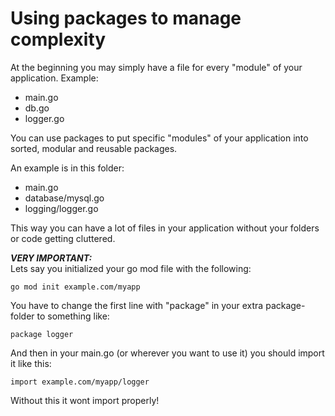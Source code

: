 # Using packages to manage complexity

At the beginning you may simply have a file for every "module" of your application. Example: 

 - main.go
 - db.go
 - logger.go

You can use packages to put specific "modules" of your application into sorted, modular and reusable packages.

An example is in this folder:

 - main.go
 - database/mysql.go
 - logging/logger.go

This way you can have a lot of files in your application without your folders or code getting cluttered.

_**VERY IMPORTANT:**_  
Lets say you initialized your go mod file with the following:

    go mod init example.com/myapp

You have to change the first line with "package" in your extra package-folder to something like:

    package logger

And then in your main.go (or wherever you want to use it) you should import it like this:

    import example.com/myapp/logger

Without this it wont import properly!
